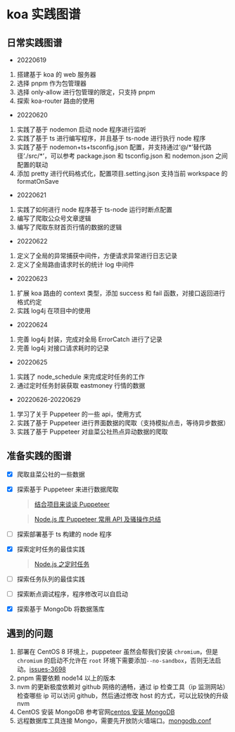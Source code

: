 # koa 实践图谱

## 日常实践图谱

- 20220619

1. 搭建基于 koa 的 web 服务器
2. 选择 pnpm 作为包管理器
3. 选择 only-allow 进行包管理的限定，只支持 pnpm
4. 探索 koa-router 路由的使用

- 20220620

1. 实践了基于 nodemon 启动 node 程序进行监听
2. 实践了基于 ts 进行编写程序，并且基于 ts-node 进行执行 node 程序
3. 实践了基于 nodemon+ts+tsconfig.json 配置，并支持通过‘@/\*’替代路径‘./src/\*’，可以参考 package.json 和 tsconfig.json 和 nodemon.json 之间配置的联动
4. 添加 pretty 进行代码格式化，配置项目.setting.json 支持当前 workspace 的 formatOnSave

- 20220621

1. 实践了如何进行 node 程序基于 ts-node 运行时断点配置
2. 编写了爬取公众号文章逻辑
3. 编写了爬取东财首页行情的数据的逻辑

- 20220622

1. 定义了全局的异常捕获中间件，方便请求异常进行日志记录
2. 定义了全局路由请求时长的统计 log 中间件

- 20220623

1. 扩展 koa 路由的 context 类型，添加 success 和 fail 函数，对接口返回进行格式约定
2. 实践 log4j 在项目中的使用

- 20220624

1. 完善 log4j 封装，完成对全局 ErrorCatch 进行了记录
2. 完善 log4j 对接口请求耗时的记录

- 20220625

1. 实践了 node_schedule 来完成定时任务的工作
2. 通过定时任务封装获取 eastmoney 行情的数据

- 20220626-20220629

1. 学习了关于 Puppeteer 的一些 api，使用方式
2. 实践了基于 Puppeteer 进行界面数据的爬取（支持模拟点击，等待异步数据）
3. 实践了基于 Puppeteer 对韭菜公社热点异动数据的爬取

## 准备实践的图谱

- [x] 爬取韭菜公社的一些数据
- [x] 探索基于 Puppeteer 来进行数据爬取

  > [结合项目来谈谈 Puppeteer](https://zhuanlan.zhihu.com/p/76237595)

  > [Node.js 库 Puppeteer 常用 API 及骚操作总结](https://juejin.cn/post/6844903997845962759)

- [ ] 探索部署基于 ts 构建的 node 程序
- [x] 探索定时任务的最佳实践
  > [Node.js 之定时任务](https://juejin.cn/post/6856586709837512718)
- [ ] 探索任务队列的最佳实践
- [ ] 探索断点调试程序，程序修改可以自启动
- [x] 探索基于 MongoDb 将数据落库

## 遇到的问题

1. 部署在 CentOS 8 环境上，puppeteer 虽然会帮我们安装 `chromium`，但是 `chromium` 的启动不允许在 `root` 环境下需要添加`--no-sandbox`，否则无法启动。[issues-3698](https://github.com/puppeteer/puppeteer/issues/3698)
2. pnpm 需要依赖 node14 以上的版本
3. nvm 的更新极度依赖对 github 网络的通畅，通过 ip 检查工具（ip 监测网站）检查哪些 ip 可以访问 github，然后通过修改 host 的方式，可以比较快的升级 nvm
4. CentOS 安装 MongoDB 参考官网[centos 安装 MongoDB](https://www.mongodb.com/docs/manual/tutorial/install-mongodb-on-red-hat/)
5. 远程数据库工具连接 Mongo，需要先开放防火墙端口。[mongodb.conf](https://blog.csdn.net/qq_39722119/article/details/84347222)
